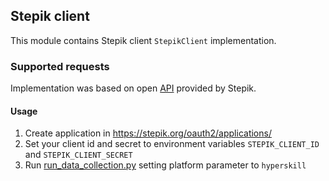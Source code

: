 ## Stepik client

This module contains Stepik client ``StepikClient`` implementation.

### Supported requests

Implementation was based on open [API](https://stepik.org/api/docs/) provided by Stepik.

#### Usage

1. Create application in https://stepik.org/oauth2/applications/
2. Set your client id and secret to environment variables `STEPIK_CLIENT_ID` and `STEPIK_CLIENT_SECRET`
3. Run [run_data_collection.py](../run_data_collection.py) setting platform parameter to `hyperskill`
